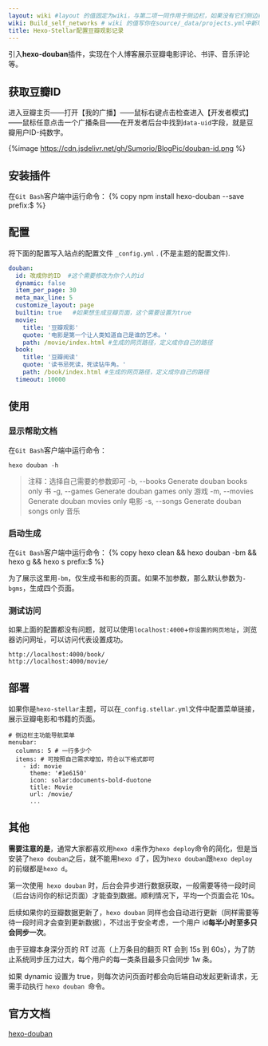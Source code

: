```yaml
---
layout: wiki #layout 的值固定为wiki，与第二项一同作用于侧边栏，如果没有它们侧边栏也会消失
wiki: Build_self_networks # wiki 的值写你在source/_data/projects.yml中新增的项目名
title: Hexo-Stellar配置豆瓣观影记录
---
```


引入**hexo-douban**插件，实现在个人博客展示豆瓣电影评论、书评、音乐评论等。

<!-- more -->

## 获取豆瓣ID

进入豆瓣主页——打开【我的广播】——鼠标右键点击检查进入【开发者模式】——鼠标任意点击一个广播条目——在开发者后台中找到`data-uid`字段，就是豆瓣用户ID-纯数字。

{%image https://cdn.jsdelivr.net/gh/Sumorio/BlogPic/douban-id.png %}

##  安装插件

在`Git Bash`客户端中运行命令：
{% copy npm install hexo-douban --save prefix:$ %}

## 配置

将下面的配置写入站点的配置文件 `_config.yml` . (不是主题的配置文件).

```_config.yml
douban:
  id: 改成你的ID  #这个需要修改为你个人的id
  dynamic: false
  item_per_page: 30
  meta_max_line: 5
  customize_layout: page
  builtin: true   #如果想生成豆瓣页面，这个需要设置为true
  movie:
    title: '豆瓣观影'
    quote: '电影是第一个让人类知道自己是谁的艺术。'
    path: /movie/index.html #生成的网页路径，定义成你自己的路径
  book:
    title: '豆瓣阅读'
    quote: '读书忌死读，死读钻牛角。'
    path: /book/index.html #生成的网页路径，定义成你自己的路径
  timeout: 10000
```

## 使用

### 显示帮助文档

在`Git Bash`客户端中运行命令：

`hexo douban -h`

>  注释：选择自己需要的参数即可
>   -b, --books   Generate douban books only 书
>   -g, --games   Generate douban games only 游戏
>   -m, --movies  Generate douban movies only 电影
>   -s, --songs   Generate douban songs only 音乐

### 启动生成

在`Git Bash`客户端中运行命令：
{% copy hexo clean && hexo douban -bm && hexo g && hexo s prefix:$ %}

为了展示这里用`-bm`，仅生成书和影的页面。如果不加参数，那么默认参数为`-bgms`，生成四个页面。

### 测试访问

如果上面的配置都没有问题，就可以使用`localhost:4000`+`你设置的网页地址`，浏览器访问网址，可以访问代表设置成功。

```ip
http://localhost:4000/book/
http://localhost:4000/movie/
```

## 部署

如果你是`hexo-stellar`主题，可以在`_config.stellar.yml`文件中配置菜单链接，展示豆瓣电影和书籍的页面。

```
# 侧边栏主功能导航菜单
menubar:
  columns: 5 # 一行多少个
  items: # 可按照自己需求增加，符合以下格式即可
    - id: movie
      theme: '#1e6150'
      icon: solar:documents-bold-duotone
      title: Movie
      url: /movie/
      ...
```

## 其他

**需要注意的是**，通常大家都喜欢用`hexo d`来作为`hexo deploy`命令的简化，但是当安装了`hexo douban`之后，就不能用`hexo d`了，因为`hexo douban`跟`hexo deploy` 的前缀都是`hexo d`。

第一次使用` hexo douban` 时，后台会异步进行数据获取，一般需要等待一段时间（后台访问你的标记页面）才能查到数据。顺利情况下，平均一个页面会花 10s。

后续如果你的豆瓣数据更新了，`hexo douban` 同样也会自动进行更新（同样需要等待一段时间才会查到更新数据），不过出于安全考虑，一个用户 id**每半小时至多只会同步一次**。

由于豆瓣本身深分页的 RT 过高（上万条目的翻页 RT 会到 15s 到 60s），为了防止系统同步压力过大，每个用户的每一类条目最多只会同步 1w 条。

如果 dynamic 设置为 true，则每次访问页面时都会向后端自动发起更新请求，无需手动执行 `hexo douban `命令。



## 官方文档

[hexo-douban](https://github.com/mythsman/hexo-douban)
